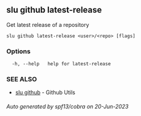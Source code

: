 ## slu github latest-release

Get latest release of a repository

```
slu github latest-release <user>/<repo> [flags]
```

### Options

```
  -h, --help   help for latest-release
```

### SEE ALSO

* [slu github](slu_github.md)	 - Github Utils

###### Auto generated by spf13/cobra on 20-Jun-2023

